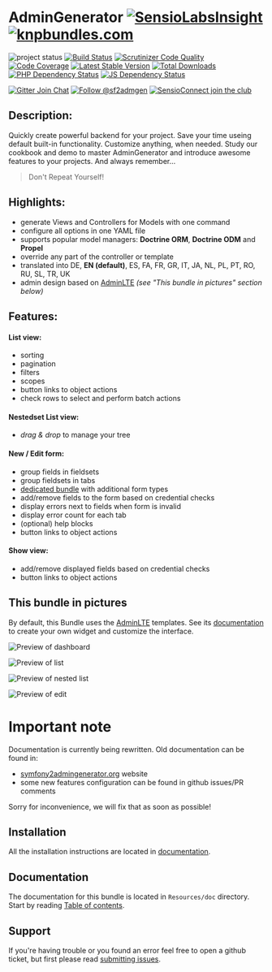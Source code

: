 # AdminGenerator [![SensioLabsInsight](https://insight.sensiolabs.com/projects/e8ee4e4c-d8fb-4354-96c3-8971dce11201/small.png)](https://insight.sensiolabs.com/projects/e8ee4e4c-d8fb-4354-96c3-8971dce11201) [![knpbundles.com](http://knpbundles.com/symfony2admingenerator/GeneratorBundle/badge-short)](http://knpbundles.com/symfony2admingenerator/GeneratorBundle)

![project status](http://stillmaintained.com/cedriclombardot/AdmingeneratorGeneratorBundle.png) [![Build Status](https://scrutinizer-ci.com/g/symfony2admingenerator/GeneratorBundle/badges/build.png?b=master)](https://scrutinizer-ci.com/g/symfony2admingenerator/GeneratorBundle/build-status/master) [![Scrutinizer Code Quality](https://scrutinizer-ci.com/g/symfony2admingenerator/GeneratorBundle/badges/quality-score.png?b=master)](https://scrutinizer-ci.com/g/symfony2admingenerator/GeneratorBundle/?branch=master) [![Code Coverage](https://scrutinizer-ci.com/g/symfony2admingenerator/GeneratorBundle/badges/coverage.png?b=master)](https://scrutinizer-ci.com/g/symfony2admingenerator/GeneratorBundle/?branch=master)
[![Latest Stable Version](https://poser.pugx.org/symfony2admingenerator/generator-bundle/v/stable.png)](https://packagist.org/packages/symfony2admingenerator/generator-bundle) [![Total Downloads](https://poser.pugx.org/symfony2admingenerator/generator-bundle/downloads.png)](https://packagist.org/packages/symfony2admingenerator/generator-bundle) [![PHP Dependency Status](https://www.versioneye.com/user/projects/548f1209dd709d811f0001c3/badge.svg?style=flat)](https://www.versioneye.com/user/projects/548f1209dd709d811f0001c3) [![JS Dependency Status](https://www.versioneye.com/user/projects/548f1202dd709d6dbd000118/badge.svg?style=flat)](https://www.versioneye.com/user/projects/548f1202dd709d6dbd000118) 

[![Gitter Join Chat](http://img.shields.io/badge/Gitter-join%20chat-1dce73.svg)](https://gitter.im/symfony2admingenerator/GeneratorBundle?utm_source=badge&utm_medium=badge&utm_campaign=pr-badge&utm_content=badge) [![Follow @sf2admgen](http://img.shields.io/badge/Twitter-follow-55acee.svg)](https://twitter.com/intent/follow?screen_name=sf2admgen) [![SensioConnect join the club](http://img.shields.io/badge/SensioConnect-join%20the%20club-82e83e.svg)](https://connect.sensiolabs.com/c/symfony2admingenerator/apply-membership)

## Description:

Quickly create powerful backend for your project. Save your time useing default built-in functionality. Customize anything, when needed. Study our cookbook and demo to master AdminGenerator and introduce awesome features to your projects. And always remember...

> Don't Repeat Yourself!

## Highlights:

* generate Views and Controllers for Models with one command
* configure all options in one YAML file
* supports popular model managers: **Doctrine ORM**, **Doctrine ODM** and **Propel**
* override any part of the controller or template
* translated into DE, **EN (default)**, ES, FA, FR, GR, IT, JA, NL, PL, PT, RO, RU, SL, TR, UK
* admin design based on [AdminLTE](https://github.com/almasaeed2010/AdminLTE) *(see "This bundle in pictures" section below)*

## Features:

#### List view:

* sorting
* pagination
* filters
* scopes
* button links to object actions
* check rows to select and perform batch actions

#### Nestedset List view:

* *drag & drop* to manage your tree

#### New / Edit form:

* group fields in fieldsets
* group fieldsets in tabs
* [dedicated bundle](https://github.com/symfony2admingenerator/FormExtensionsBundle) with additional form types
* add/remove fields to the form based on credential checks
* display errors next to fields when form is invalid
* display error count for each tab
* (optional) help blocks
* button links to object actions

#### Show view:

* add/remove displayed fields  based on credential checks
* button links to object actions

## This bundle in pictures

By default, this Bundle uses the [AdminLTE](http://almsaeedstudio.com/AdminLTE/) templates. See its [documentation](http://almsaeedstudio.com/) to create your own widget and customize the interface.

![Preview of dashboard](https://github.com/symfony2admingenerator/GeneratorBundle/raw/master/Resources/preview/dashboard-adminlte-preview.png)

![Preview of list](https://github.com/symfony2admingenerator/GeneratorBundle/raw/master/Resources/preview/list-preview.png)

![Preview of nested list](https://github.com/symfony2admingenerator/GeneratorBundle/raw/master/Resources/preview/nestedlist-preview.png)

![Preview of edit](https://github.com/symfony2admingenerator/GeneratorBundle/raw/master/Resources/preview/edit-preview.png)

# Important note

Documentation is currently being rewritten. Old documentation can be found in:

* [symfony2admingenerator.org](http://symfony2admingenerator.org) website
* some new features configuration can be found in github issues/PR comments

Sorry for inconvenience, we will fix that as soon as possible!

## Installation

All the installation instructions are located in [documentation](https://github.com/symfony2admingenerator/GeneratorBundle/blob/master/Resources/doc/documentation.md#installation).

## Documentation

The documentation for this bundle is located in `Resources/doc` directory. Start by reading [Table of contents](https://github.com/symfony2admingenerator/GeneratorBundle/blob/master/Resources/doc/documentation.md#table-of-contents).

## Support

If you're having trouble or you found an error feel free to open a github ticket, but first please read [submitting issues](https://github.com/symfony2admingenerator/GeneratorBundle/blob/master/Resources/doc/support-and-contribution/submitting-issues.md).

